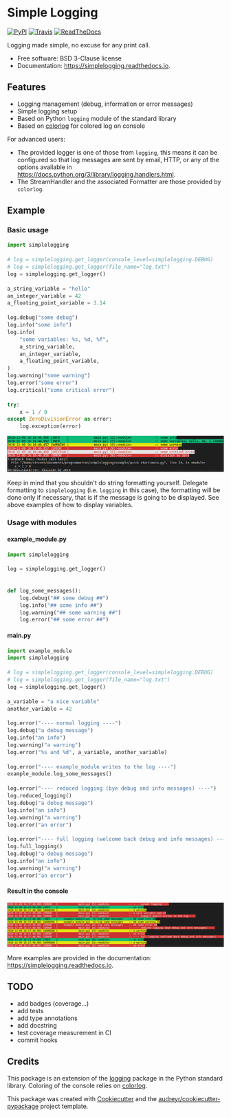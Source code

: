 # Simple Logging

[![PyPI](https://img.shields.io/pypi/v/simplelogging.svg)](https://pypi.python.org/pypi/simplelogging)
[![Travis](https://img.shields.io/travis/vpoulailleau/simplelogging.svg)](https://travis-ci.org/vpoulailleau/simplelogging)
[![ReadTheDocs](https://readthedocs.org/projects/simplelogging/badge/?version=latest)](https://simplelogging.readthedocs.io/en/latest/?badge=latest)

Logging made simple, no excuse for any print call.

* Free software: BSD 3-Clause license
* Documentation: https://simplelogging.readthedocs.io.


## Features

* Logging management (debug, information or error messages)
* Simple logging setup
* Based on Python `logging` module of the standard library
* Based on [colorlog](https://github.com/borntyping/python-colorlog) for colored log on console

For advanced users:

* The provided logger is one of those from `logging`, this means it can be configured so that log messages are sent by email, HTTP, or any of the options available in https://docs.python.org/3/library/logging.handlers.html.
* The StreamHandler and the associated Formatter are those provided by `colorlog`.

## Example

### Basic usage

```python
import simplelogging

# log = simplelogging.get_logger(console_level=simplelogging.DEBUG)
# log = simplelogging.get_logger(file_name="log.txt")
log = simplelogging.get_logger()

a_string_variable = "hello"
an_integer_variable = 42
a_floating_point_variable = 3.14

log.debug("some debug")
log.info("some info")
log.info(
    "some variables: %s, %d, %f",
    a_string_variable,
    an_integer_variable,
    a_floating_point_variable,
)
log.warning("some warning")
log.error("some error")
log.critical("some critical error")

try:
    x = 1 / 0
except ZeroDivisionError as error:
    log.exception(error)
```

![quickstart result](quickstart.png)

Keep in mind that you shouldn't do string formatting yourself. Delegate formatting to `simplelogging` (i.e. `logging` in this case), the formatting will be done only if necessary, that is if the message is going to be displayed. See above examples of how to display variables.

### Usage with modules

#### example_module.py

```python
import simplelogging

log = simplelogging.get_logger()


def log_some_messages():
    log.debug("## some debug ##")
    log.info("## some info ##")
    log.warning("## some warning ##")
    log.error("## some error ##")
```

#### main.py

```python
import example_module
import simplelogging

# log = simplelogging.get_logger(console_level=simplelogging.DEBUG)
# log = simplelogging.get_logger(file_name="log.txt")
log = simplelogging.get_logger()

a_variable = "a nice variable"
another_variable = 42

log.error("---- normal logging ----")
log.debug("a debug message")
log.info("an info")
log.warning("a warning")
log.error("%s and %d", a_variable, another_variable)

log.error("---- example_module writes to the log ----")
example_module.log_some_messages()

log.error("---- reduced logging (bye debug and info messages) ----")
log.reduced_logging()
log.debug("a debug message")
log.info("an info")
log.warning("a warning")
log.error("an error")

log.error("---- full logging (welcome back debug and info messages) ----")
log.full_logging()
log.debug("a debug message")
log.info("an info")
log.warning("a warning")
log.error("an error")
```

#### Result in the console


![quickstart with modules result](with_modules.png)

More examples are provided in the documentation: https://simplelogging.readthedocs.io.

## TODO

* add badges (coverage…)
* add tests
* add type annotations
* add docstring
* test coverage measurement in CI
* commit hooks

## Credits

This package is an extension of the [logging](https://docs.python.org/3/howto/logging-cookbook.html) package in the Python standard library. Coloring of the console relies on [colorlog](https://github.com/borntyping/python-colorlog).

This package was created with [Cookiecutter](https://github.com/audreyr/cookiecutter) and the [audreyr/cookiecutter-pypackage](https://github.com/audreyr/cookiecutter-pypackage) project template.
